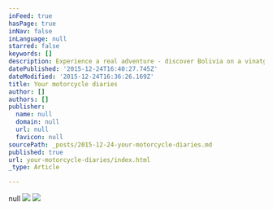 ```yaml
---
inFeed: true
hasPage: true
inNav: false
inLanguage: null
starred: false
keywords: []
description: Experience a real adventure - discover Bolivia on a vinatge motorbike
datePublished: '2015-12-24T16:40:27.745Z'
dateModified: '2015-12-24T16:36:26.169Z'
title: Your motorcycle diaries
author: []
authors: []
publisher:
  name: null
  domain: null
  url: null
  favicon: null
sourcePath: _posts/2015-12-24-your-motorcycle-diaries.md
published: true
url: your-motorcycle-diaries/index.html
_type: Article

---
```

null
![](https://the-grid-user-content.s3-us-west-2.amazonaws.com/75b9bf65-7712-4cc3-8199-eb7d9bef683b.JPG)
![](https://the-grid-user-content.s3-us-west-2.amazonaws.com/e69c06d0-d41b-4040-8aa8-3ac3a9d5aebc.JPG)